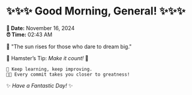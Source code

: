 # ✨✨✨ Good Morning, General! ✨✨✨

**📅 Date:** November 16, 2024  
**⏰ Time:** 02:43 AM  

🌅 "The sun rises for those who dare to dream big."  

🐹 Hamster’s Tip: _Make it count!_ 💪  

```
🚀 Keep learning, keep improving.  
🧑‍💻 Every commit takes you closer to greatness!  
```

✨ *Have a Fantastic Day!* ✨  
